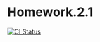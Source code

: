 # Homework.2.1

[![CI Status](https://github.com/TregubovAV/Homework.2.1/actions/workflows/ci.yml/badge.svg)](https://github.com/TregubovAV/Homework.2.1/actions/workflows/ci.yml)
